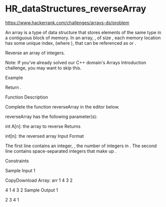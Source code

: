 # HR_dataStructures_reverseArray
https://www.hackerrank.com/challenges/arrays-ds/problem


An array is a type of data structure that stores elements of the same type in a contiguous block of memory. In an array, , of size , each memory location has some unique index,  (where ), that can be referenced as  or .

Reverse an array of integers.

Note: If you've already solved our C++ domain's Arrays Introduction challenge, you may want to skip this.

Example

Return .

Function Description

Complete the function reverseArray in the editor below.

reverseArray has the following parameter(s):

int A[n]: the array to reverse
Returns

int[n]: the reversed array
Input Format

The first line contains an integer, , the number of integers in .
The second line contains  space-separated integers that make up .

Constraints

Sample Input 1

CopyDownload
Array: arr
1
4
3
2

 
4
1 4 3 2
Sample Output 1

2 3 4 1
